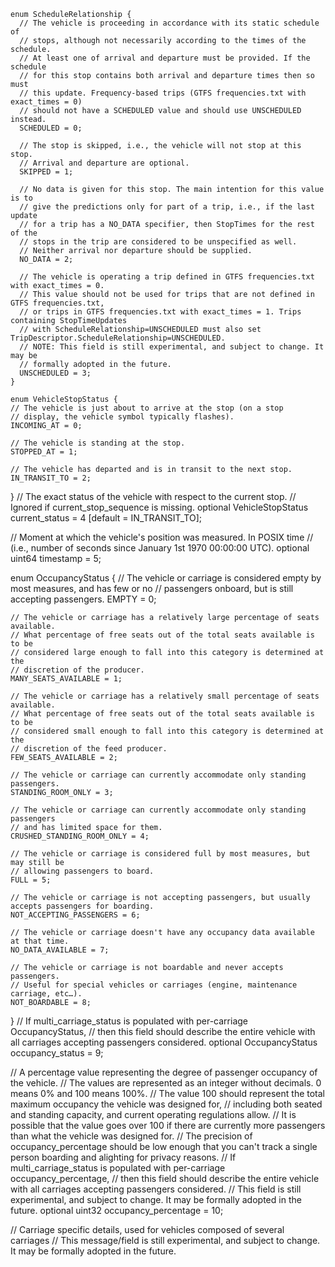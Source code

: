     enum ScheduleRelationship {
      // The vehicle is proceeding in accordance with its static schedule of
      // stops, although not necessarily according to the times of the schedule.
      // At least one of arrival and departure must be provided. If the schedule
      // for this stop contains both arrival and departure times then so must
      // this update. Frequency-based trips (GTFS frequencies.txt with exact_times = 0)
      // should not have a SCHEDULED value and should use UNSCHEDULED instead.
      SCHEDULED = 0;

      // The stop is skipped, i.e., the vehicle will not stop at this stop.
      // Arrival and departure are optional.
      SKIPPED = 1;

      // No data is given for this stop. The main intention for this value is to
      // give the predictions only for part of a trip, i.e., if the last update
      // for a trip has a NO_DATA specifier, then StopTimes for the rest of the
      // stops in the trip are considered to be unspecified as well.
      // Neither arrival nor departure should be supplied.
      NO_DATA = 2;

      // The vehicle is operating a trip defined in GTFS frequencies.txt with exact_times = 0.
      // This value should not be used for trips that are not defined in GTFS frequencies.txt,
      // or trips in GTFS frequencies.txt with exact_times = 1. Trips containing StopTimeUpdates
      // with ScheduleRelationship=UNSCHEDULED must also set TripDescriptor.ScheduleRelationship=UNSCHEDULED.
      // NOTE: This field is still experimental, and subject to change. It may be
      // formally adopted in the future.
      UNSCHEDULED = 3;
    }

    enum VehicleStopStatus {
    // The vehicle is just about to arrive at the stop (on a stop
    // display, the vehicle symbol typically flashes).
    INCOMING_AT = 0;

    // The vehicle is standing at the stop.
    STOPPED_AT = 1;

    // The vehicle has departed and is in transit to the next stop.
    IN_TRANSIT_TO = 2;
  }
  // The exact status of the vehicle with respect to the current stop.
  // Ignored if current_stop_sequence is missing.
  optional VehicleStopStatus current_status = 4 [default = IN_TRANSIT_TO];

  // Moment at which the vehicle's position was measured. In POSIX time
  // (i.e., number of seconds since January 1st 1970 00:00:00 UTC).
  optional uint64 timestamp = 5;


  enum OccupancyStatus {
    // The vehicle or carriage is considered empty by most measures, and has few or no
    // passengers onboard, but is still accepting passengers.
    EMPTY = 0;

    // The vehicle or carriage has a relatively large percentage of seats available.
    // What percentage of free seats out of the total seats available is to be
    // considered large enough to fall into this category is determined at the
    // discretion of the producer.
    MANY_SEATS_AVAILABLE = 1;

    // The vehicle or carriage has a relatively small percentage of seats available.
    // What percentage of free seats out of the total seats available is to be
    // considered small enough to fall into this category is determined at the
    // discretion of the feed producer.
    FEW_SEATS_AVAILABLE = 2;

    // The vehicle or carriage can currently accommodate only standing passengers.
    STANDING_ROOM_ONLY = 3;

    // The vehicle or carriage can currently accommodate only standing passengers
    // and has limited space for them.
    CRUSHED_STANDING_ROOM_ONLY = 4;

    // The vehicle or carriage is considered full by most measures, but may still be
    // allowing passengers to board.
    FULL = 5;

    // The vehicle or carriage is not accepting passengers, but usually accepts passengers for boarding.
    NOT_ACCEPTING_PASSENGERS = 6;

    // The vehicle or carriage doesn't have any occupancy data available at that time.
    NO_DATA_AVAILABLE = 7;

    // The vehicle or carriage is not boardable and never accepts passengers.
    // Useful for special vehicles or carriages (engine, maintenance carriage, etc…).
    NOT_BOARDABLE = 8;

  }
  // If multi_carriage_status is populated with per-carriage OccupancyStatus,
  // then this field should describe the entire vehicle with all carriages accepting passengers considered.
  optional OccupancyStatus occupancy_status = 9;

  // A percentage value representing the degree of passenger occupancy of the vehicle.
  // The values are represented as an integer without decimals. 0 means 0% and 100 means 100%.
  // The value 100 should represent the total maximum occupancy the vehicle was designed for,
  // including both seated and standing capacity, and current operating regulations allow.
  // It is possible that the value goes over 100 if there are currently more passengers than what the vehicle was designed for.
  // The precision of occupancy_percentage should be low enough that you can't track a single person boarding and alighting for privacy reasons.
  // If multi_carriage_status is populated with per-carriage occupancy_percentage, 
  // then this field should describe the entire vehicle with all carriages accepting passengers considered.
  // This field is still experimental, and subject to change. It may be formally adopted in the future.
  optional uint32 occupancy_percentage = 10;

  // Carriage specific details, used for vehicles composed of several carriages
  // This message/field is still experimental, and subject to change. It may be formally adopted in the future.